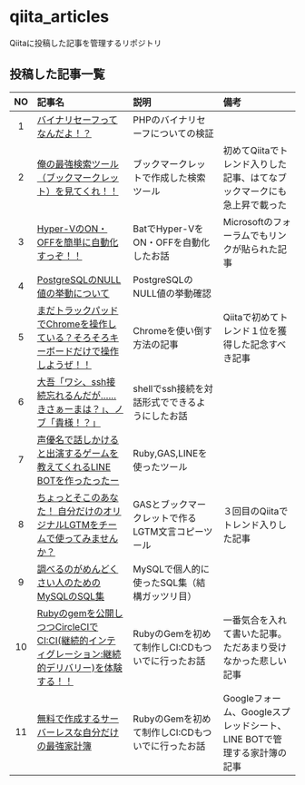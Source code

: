 # qiita_articles

Qiitaに投稿した記事を管理するリポジトリ

## 投稿した記事一覧

| NO | 記事名                                                                                                                                                      | 説明                                              | 備考                                                                    |
|:--:|:------------------------------------------------------------------------------------------------------------------------------------------------------------|:--------------------------------------------------|:------------------------------------------------------------------------|
|  1 | [バイナリセーフってなんだよ！？](https://qiita.com/dodonki1223/items/e3d2c4a032b129e1f6ce)                                                                  | PHPのバイナリセーフについての検証                 |                                                                         |
|  2 | [俺の最強検索ツール（ブックマークレット）を見てくれ！！](https://qiita.com/dodonki1223/items/65994102c51ef9e755f5)                                          | ブックマークレットで作成した検索ツール            | 初めてQiitaでトレンド入りした記事、はてなブックマークにも急上昇で載った |
|  3 | [Hyper-VのON・OFFを簡単に自動化すっぞ！！](https://qiita.com/dodonki1223/items/75bd5171e2f2193c9977)                                                        | BatでHyper-VをON・OFFを自動化したお話             | Microsoftのフォーラムでもリンクが貼られた記事                           |
|  4 | [PostgreSQLのNULL値の挙動について](https://qiita.com/dodonki1223/items/9d68ac130264d65e1e39)                                                                | PostgreSQLのNULL値の挙動確認                      |                                                                         |
|  5 | [まだトラックパッドでChromeを操作している？そろそろキーボードだけで操作しようぜ！！](https://qiita.com/dodonki1223/items/205a937c21030d1a511e)              | Chromeを使い倒す方法の記事                        | Qiitaで初めてトレンド１位を獲得した記念すべき記事                       |
|  6 | [大吾「ワシ、ssh接続忘れるんだが……きさぁーまは？」、ノブ「貴様！？」](https://qiita.com/dodonki1223/items/16c0907a94dbb605a0fb)                           | shellでssh接続を対話形式でできるようにしたお話    |                                                                         |
|  7 | [声優名で話しかけると出演するゲームを教えてくれるLINE BOTを作ったったー](https://qiita.com/dodonki1223/items/7dce0a72fb2b23462662)                          | Ruby,GAS,LINEを使ったツール                       |                                                                         |
|  8 | [ちょっとそこのあなた！ 自分だけのオリジナルLGTMをチームで使ってみませんか？](https://qiita.com/dodonki1223/items/946f0204ba37c7029ad7)                     | GASとブックマークレットで作るLGTM文言コピーツール | ３回目のQiitaでトレンド入りした記事                                     |
|  9 | [調べるのがめんどくさい人のためのMySQLのSQL集](https://qiita.com/dodonki1223/items/776a3520e45626773c60)                                                    | MySQLで個人的に使ったSQL集（結構ガッツリ目）      |                                                                         |
| 10 | [Rubyのgemを公開しつつCircleCIでCI:CI(継続的インティグレーション:継続的デリバリー)を体験する！！](https://qiita.com/dodonki1223/items/c94f5b185fd5fa815bb1) | RubyのGemを初めて制作しCI:CDもついでに行ったお話  | 一番気合を入れて書いた記事。ただあまり受けなかった悲しい記事            |
| 11 | [無料で作成するサーバーレスな自分だけの最強家計簿](https://qiita.com/dodonki1223/items/3691506fb3eaf22d68d0)                                                | RubyのGemを初めて制作しCI:CDもついでに行ったお話  | Googleフォーム、Googleスプレッドシート、LINE BOTで管理する家計簿の記事  |
